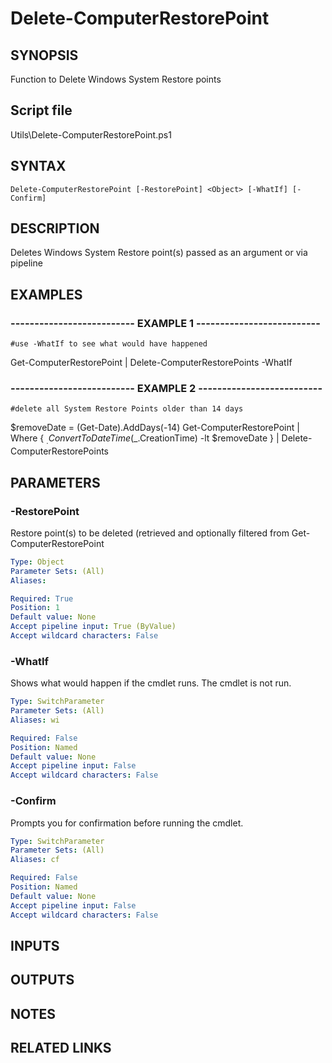 # Delete-ComputerRestorePoint

## SYNOPSIS
Function to Delete Windows System Restore points

## Script file
Utils\Delete-ComputerRestorePoint.ps1

## SYNTAX

```
Delete-ComputerRestorePoint [-RestorePoint] <Object> [-WhatIf] [-Confirm]
```

## DESCRIPTION
Deletes Windows System Restore point(s) passed as an argument or via pipeline

## EXAMPLES

### -------------------------- EXAMPLE 1 --------------------------
```
#use -WhatIf to see what would have happened
```

Get-ComputerRestorePoint | Delete-ComputerRestorePoints -WhatIf

### -------------------------- EXAMPLE 2 --------------------------
```
#delete all System Restore Points older than 14 days
```

$removeDate = (Get-Date).AddDays(-14)
Get-ComputerRestorePoint | 
 Where { $_.ConvertToDateTime($_.CreationTime) -lt  $removeDate } | 
 Delete-ComputerRestorePoints

## PARAMETERS

### -RestorePoint
Restore point(s) to be deleted (retrieved and optionally filtered from Get-ComputerRestorePoint

```yaml
Type: Object
Parameter Sets: (All)
Aliases: 

Required: True
Position: 1
Default value: None
Accept pipeline input: True (ByValue)
Accept wildcard characters: False
```

### -WhatIf
Shows what would happen if the cmdlet runs.
The cmdlet is not run.

```yaml
Type: SwitchParameter
Parameter Sets: (All)
Aliases: wi

Required: False
Position: Named
Default value: None
Accept pipeline input: False
Accept wildcard characters: False
```

### -Confirm
Prompts you for confirmation before running the cmdlet.

```yaml
Type: SwitchParameter
Parameter Sets: (All)
Aliases: cf

Required: False
Position: Named
Default value: None
Accept pipeline input: False
Accept wildcard characters: False
```

## INPUTS

## OUTPUTS

## NOTES

## RELATED LINKS

